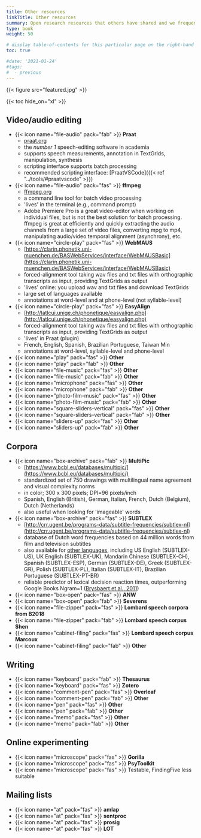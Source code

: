 ```yaml
---
title: Other resources
linkTitle: Other resources
summary: Open research resources that others have shared and we frequently use.
type: book
weight: 50

# display table-of-contents for this particular page on the right-hand side?
toc: true

#date: '2021-01-24'
#tags:
#  - previous
---
```


{{< figure src="featured.jpg" >}}

{{< toc hide_on="xl" >}}

## Video/audio editing
- {{< icon name="file-audio" pack="fab" >}} **Praat**
  - [praat.org](https://www.praat.org)
  - the *number 1* speech-editing software in academia
  - supports speech measurements, annotation in TextGrids, manipulation, synthesis
  - scripting interface supports batch processing
  - recommended scripting interface: [PraatVSCode]({{< ref "../tools/#praatvscode" >}})
- {{< icon name="file-audio" pack="fas" >}} **ffmpeg**
  - [ffmpeg.org](https://ffmpeg.org/)
  - a command line tool for batch video processing
  - 'lives' in the terminal (e.g., command prompt)
  - Adobe Premiere Pro is a great video-editor when working on individual files, but is not the best solution for batch processing. ffmpeg is great at efficiently and quickly extracting the audio channels from a large set of video files, converting mpg to mp4, manipulating audio/video temporal alignment (asynchrony), etc.
- {{< icon name="circle-play" pack="fas" >}} **WebMAUS**
  - [https://clarin.phonetik.uni-muenchen.de/BASWebServices/interface/WebMAUSBasic](https://clarin.phonetik.uni-muenchen.de/BASWebServices/interface/WebMAUSBasic)
  - forced-alignment tool taking wav files and txt files with orthographic transcripts as input, providing TextGrids as output
  - 'lives' online: you upload wav and txt files and download TextGrids
  - large set of languages available
  - annotations at word-level and at phone-level (not syllable-level)
- {{< icon name="circle-play" pack="fas" >}} **EasyAlign**
  - [http://latlcui.unige.ch/phonetique/easyalign.php](http://latlcui.unige.ch/phonetique/easyalign.php)
  - forced-alignment tool taking wav files and txt files with orthographic transcripts as input, providing TextGrids as output
  - 'lives' in Praat (plugin)
  - French, English, Spanish, Brazilian Portuguese, Taiwan Min
  - annotations at word-level, syllable-level and phone-level
- {{< icon name="play" pack="fas" >}} **Other**
- {{< icon name="play" pack="fab" >}} **Other**
- {{< icon name="file-music" pack="fas" >}} **Other**
- {{< icon name="file-music" pack="fab" >}} **Other**
- {{< icon name="microphone" pack="fas" >}} **Other**
- {{< icon name="microphone" pack="fab" >}} **Other**
- {{< icon name="photo-film-music" pack="fas" >}} **Other**
- {{< icon name="photo-film-music" pack="fab" >}} **Other**
- {{< icon name="square-sliders-vertical" pack="fas" >}} **Other**
- {{< icon name="square-sliders-vertical" pack="fab" >}} **Other**
- {{< icon name="sliders-up" pack="fas" >}} **Other**
- {{< icon name="sliders-up" pack="fab" >}} **Other**

## Corpora
- {{< icon name="box-archive" pack="fab" >}} **MultiPic**
  - [https://www.bcbl.eu/databases/multipic/](https://www.bcbl.eu/databases/multipic/)
  - standardized set of 750 drawings with multilingual name agreement and visual complexity norms
  - in color; 300 x 300 pixels; DPI=96 pixels/inch
  - Spanish, English (British), German, Italian, French, Dutch (Belgium), Dutch (Netherlands)
  - also useful when looking for 'imageable' words
- {{< icon name="box-archive" pack="fas" >}} **SUBTLEX**
  - [http://crr.ugent.be/programs-data/subtitle-frequencies/subtlex-nl](http://crr.ugent.be/programs-data/subtitle-frequencies/subtlex-nl)
  - database of Dutch word frequencies based on 44 million words from film and television subtitles
  - also available for [other languages](http://crr.ugent.be/programs-data/subtitle-frequencies), including US English (SUBTLEX-US), UK English (SUBTLEX-UK), Mandarin Chinese (SUBTLEX-CH), Spanish (SUBTLEX-ESP), German (SUBTLEX-DE), Greek (SUBTLEX-GR), Polish (SUBTLEX-PL), Italian (SUBTLEX-IT), Brazilian Portuguese (SUBTLEX-PT-BR)
  - reliable predictor of lexical decision reaction times, outperforming Google Books Ngram=1 ([Brysbaert et al., 2011](https://www.frontiersin.org/articles/10.3389/fpsyg.2011.00027/full))
- {{< icon name="box-open" pack="fas" >}} **ANW**
- {{< icon name="box-open" pack="fab" >}} **Severens**
- {{< icon name="file-zipper" pack="fas" >}} **Lombard speech corpora from B2018**
- {{< icon name="file-zipper" pack="fab" >}} **Lombard speech corpus Shen**
- {{< icon name="cabinet-filing" pack="fas" >}} **Lombard speech corpus Marcoux**
- {{< icon name="cabinet-filing" pack="fab" >}} **Other**

## Writing
- {{< icon name="keyboard" pack="fab" >}} **Thesaurus**
- {{< icon name="keyboard" pack="fas" >}} **Zotero**
- {{< icon name="comment-pen" pack="fas" >}} **Overleaf**
- {{< icon name="comment-pen" pack="fab" >}} **Other**
- {{< icon name="pen" pack="fas" >}} **Other**
- {{< icon name="pen" pack="fab" >}} **Other**
- {{< icon name="memo" pack="fas" >}} **Other**
- {{< icon name="memo" pack="fab" >}} **Other**

## Online experimenting
- {{< icon name="microscope" pack="fas" >}} **Gorilla**
- {{< icon name="microscope" pack="fas" >}} **PsyToolkit**
- {{< icon name="microscope" pack="fas" >}} Testable, FindingFive less suitable

## Mailing lists
- {{< icon name="at" pack="fas" >}} **amlap**
- {{< icon name="at" pack="fas" >}} **sentproc**
- {{< icon name="at" pack="fas" >}} **prosig**
- {{< icon name="at" pack="fas" >}} **LOT**
